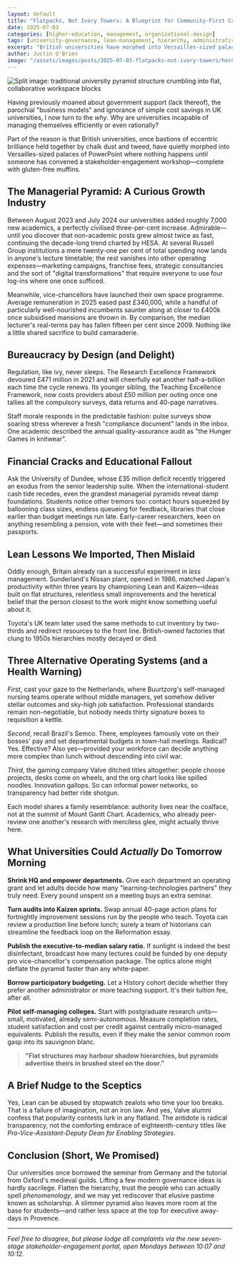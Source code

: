 ```yaml
---
layout: default
title: "Flatpacks, Not Ivory Towers: A Blueprint for Community-First Campuses"
date: 2025-07-03
categories: [higher-education, management, organizational-design]
tags: [university-governance, lean-management, hierarchy, administrative-bloat, kaizen, participatory-budgeting, flat-structures]
excerpt: "British universities have morphed into Versailles-sized palaces of PowerPoint where the managerial pyramid grows faster than academic staff. Time to flatten the hierarchy and trust the people who can actually spell phenomenology."
author: Justin O'Brien
image: "/assets/images/posts/2025-07-03-flatpacks-not-ivory-towers/hero-flat-vs-pyramid.jpg"
---
```


![Split image: traditional university pyramid structure crumbling into flat, collaborative workspace blocks](/assets/images/posts/2025-07-10-flatpacks-not-ivory-towers/house-of-cards.jpg)

Having previously moaned about government support (lack thereof), the parochial "business models" and ignorance of simple cost savings in UK universities, I now turn to the *why*. Why are universities incapable of managing themselves efficiently or even rationally?

Part of the reason is that British universities, once bastions of eccentric brilliance held together by chalk dust and tweed, have quietly morphed into Versailles-sized palaces of PowerPoint where nothing happens until someone has convened a stakeholder-engagement workshop—complete with gluten-free muffins.

## The Managerial Pyramid: A Curious Growth Industry

Between August 2023 and July 2024 our universities added roughly 7,000 new academics, a perfectly civilised three-per-cent increase. Admirable—until you discover that non-academic posts grew almost twice as fast, continuing the decade-long trend charted by HESA. At several Russell Group institutions a mere twenty-one per cent of total spending now lands in anyone's lecture timetable; the rest vanishes into other operating expenses—marketing campaigns, franchise fees, strategic consultancies and the sort of "digital transformations" that require everyone to use four log-ins where one once sufficed.

Meanwhile, vice-chancellors have launched their own space programme. Average remuneration in 2025 eased past £340,000, while a handful of particularly well-nourished incumbents saunter along at closer to £400k once subsidised mansions are thrown in. By comparison, the median lecturer's real-terms pay has fallen fifteen per cent since 2009. Nothing like a little shared sacrifice to build camaraderie.

## Bureaucracy by Design (and Delight)

Regulation, like ivy, never sleeps. The Research Excellence Framework devoured £471 million in 2021 and will cheerfully eat another half-a-billion each time the cycle renews. Its younger sibling, the Teaching Excellence Framework, now costs providers about £50 million per outing once one tallies all the compulsory surveys, data returns and 40-page narratives.

Staff morale responds in the predictable fashion: pulse surveys show soaring stress wherever a fresh "compliance document" lands in the inbox. One academic described the annual quality-assurance audit as "the Hunger Games in knitwear".

## Financial Cracks and Educational Fallout

Ask the University of Dundee, whose £35 million deficit recently triggered an exodus from the senior leadership suite. When the international-student cash tide recedes, even the grandest managerial pyramids reveal damp foundations. Students notice other tremors too: contact hours squeezed by ballooning class sizes, endless queueing for feedback, libraries that close earlier than budget meetings run late. Early-career researchers, keen on anything resembling a pension, vote with their feet—and sometimes their passports.

## Lean Lessons We Imported, Then Mislaid

Oddly enough, Britain already ran a successful experiment in *less* management. Sunderland's Nissan plant, opened in 1986, matched Japan's productivity within three years by championing Lean and Kaizen—ideas built on flat structures, relentless small improvements and the heretical belief that the person closest to the work might know something useful about it.

Toyota's UK team later used the same methods to cut inventory by two-thirds and redirect resources to the front line. British-owned factories that clung to 1950s hierarchies mostly decayed or died.

## Three Alternative Operating Systems (and a Health Warning)

*First*, cast your gaze to the Netherlands, where Buurtzorg's self-managed nursing teams operate without middle managers, yet somehow deliver stellar outcomes and sky-high job satisfaction. Professional standards remain non-negotiable, but nobody needs thirty signature boxes to requisition a kettle.

*Second*, recall Brazil's Semco. There, employees famously vote on their bosses' pay and set departmental budgets in town-hall meetings. Radical? Yes. Effective? Also yes—provided your workforce can decide anything more complex than lunch without descending into civil war.

*Third*, the gaming company Valve ditched titles altogether: people choose projects, desks come on wheels, and the org chart looks like spilled noodles. Innovation gallops. So can informal power networks, so transparency had better ride shotgun.

Each model shares a family resemblance: authority lives near the coalface, not at the summit of Mount Gantt Chart. Academics, who already peer-review one another's research with merciless glee, might actually thrive here.

## What Universities Could *Actually* Do Tomorrow Morning

**Shrink HQ and empower departments.** Give each department an operating grant and let adults decide how many "learning-technologies partners" they truly need. Every pound unspent on a meeting buys an extra seminar.

**Turn audits into Kaizen sprints.** Swap annual 40-page action plans for fortnightly improvement sessions run by the people who teach. Toyota can review a production line before lunch; surely a team of historians can streamline the feedback loop on the Reformation essay.

**Publish the executive-to-median salary ratio.** If sunlight is indeed the best disinfectant, broadcast how many lectures could be funded by one deputy pro vice-chancellor's compensation package. The optics alone might deflate the pyramid faster than any white-paper.

**Borrow participatory budgeting.** Let a History cohort decide whether they prefer another administrator or more teaching support. It's their tuition fee, after all.

**Pilot self-managing colleges.** Start with postgraduate research units—small, motivated, already semi-autonomous. Measure completion rates, student satisfaction and cost per credit against centrally micro-managed equivalents. Publish the results, even if they make the senior common room gasp into its sauvignon blanc.

> **"Flat structures may harbour shadow hierarchies, but pyramids advertise theirs in brushed steel on the door."**

## A Brief Nudge to the Sceptics

Yes, Lean can be abused by stopwatch zealots who time your loo breaks. That is a failure of imagination, not an iron law. And yes, Valve alumni confess that popularity contests lurk in any flatland. The antidote is radical transparency, not the comforting embrace of eighteenth-century titles like *Pro-Vice-Assistant-Deputy Dean for Enabling Strategies*.

## Conclusion (Short, We Promised)

Our universities once borrowed the seminar from Germany and the tutorial from Oxford's medieval guilds. Lifting a few modern governance ideas is hardly sacrilege. Flatten the hierarchy, trust the people who can actually spell *phenomenology*, and we may yet rediscover that elusive pastime known as scholarship. A slimmer pyramid also leaves more room at the base for students—and rather less space at the top for executive away-days in Provence.

---

*Feel free to disagree, but please lodge all complaints via the new seven-stage stakeholder-engagement portal, open Mondays between 10:07 and 10:12.*
